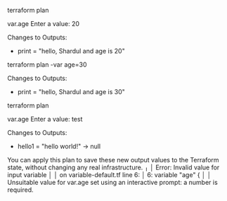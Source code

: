 
terraform plan

var.age
    Enter a value: 20

Changes to Outputs:
  + print  = "hello, Shardul and age is 20"



terraform plan -var age=30

Changes to Outputs:

  + print  = "hello, Shardul and age is 30"



terraform plan

var.age
  Enter a value: test


Changes to Outputs:
  - hello1 = "hello world!" -> null

You can apply this plan to save these new output values to the Terraform state, without changing any real infrastructure.
╷
│ Error: Invalid value for input variable
│ 
│   on variable-default.tf line 6:
│    6: variable "age" {
│ 
│ Unsuitable value for var.age set using an interactive prompt: a number is required.

